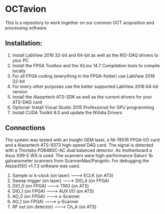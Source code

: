 # OCTavion
This is a repository to work together on our common OCT acquisition and processing software

## Installation:

1) Install LabView 2016 32-bit and 64-bit as well as the RIO-DAQ drivers to your PC
2) Install the FPGA Toolbox and the XiLinx 14.7 Compilation tools to compile locally
3) For all FPGA coding (everything in the FPGA-folder) use LabView 2016 32-bit
4) For every other purposes use the better supported LabView 2016 64-bit version
5) Install the Alazartech ATS-SDK as well as the current drivers for your ATS-DAQ card
6) Optional: Install Visual Studio 2015 Professional for GPU programming
7) Install CUDA Toolkit 8.0 and update the NVidia Drivers

## Connections 

The system was tested with an Insight OEM laser, a NI-7851R FPGA-I/O card and a Alazartech ATS-9373 high-speed DAQ card. The signal is detected with a Thorlabs PDB480C-AC dual balanced detector. As motherboard a Asus X99-E WS is used. The scanners were high-performance Saturn 1b galvanometer scanners from ScannerMax/Pangolin. For debugging the AlazarDSO v1.7.3 software was used.

1) Sample or k-clock (on laser) ---> 	ECLK (on ATS)
2) Sweep trigger (on laser) 	---> 	DIO_4 (on FPGA)
3) DIO_0 (on FPGA)		---> 	TRIG (on ATS)
4) DIO_1 (on FPGA)		--->    AUX I/O (on ATS)
5) AO_0 (on FPGA)		---> 	x-Scanner
6) AO_1 (on FPGA)		--->	y-Scanner
7) RF out (on detector)		--->	Ch_A (on ATS)